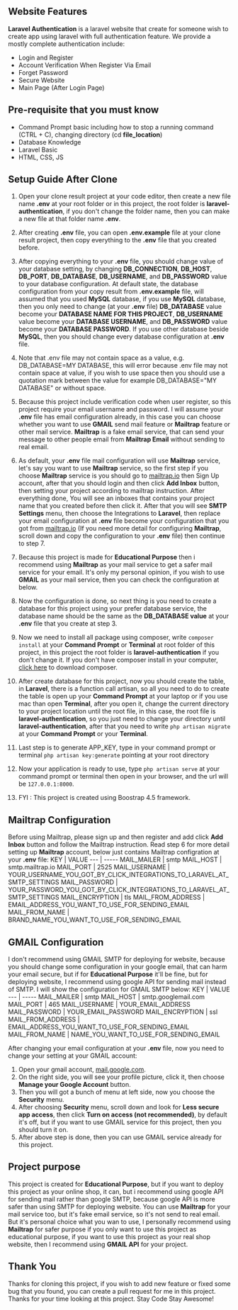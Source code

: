## Website Features

**Laravel Authentication** is a laravel website that create for someone wish to create app using laravel with full authentication feature. We provide a mostly complete authentication include:

- Login and Register
- Account Verification When Register Via Email
- Forget Password
- Secure Website
- Main Page (After Login Page)


## Pre-requisite that you must know

- Command Prompt basic including how to stop a running command (CTRL + C), changing directory (cd **file_location**)
- Database Knowledge
- Laravel Basic
- HTML, CSS, JS

## Setup Guide After Clone

1. Open your clone result project at your code editor, then create a new file name **.env** at your root folder or in this project, the root folder is **laravel-authentication**, if you don't change the folder name, then you can make a new file at that folder name **.env**.

2. After creating **.env** file, you can open **.env.example** file at your clone result project, then copy everything to the **.env** file that you created before.

3. After copying everything to your **.env** file, you should change value of your database setting, by changing **DB_CONNECTION**, **DB_HOST**, **DB_PORT**, **DB_DATABASE**, **DB_USERNAME**, and **DB_PASSWORD** value to your database configuration. At default state, the database configuration from your copy result from **.env.example** file, will assumed that you used **MySQL** database, if you use **MySQL** database, then you only need to change (at your **.env** file) **DB_DATABASE** value become your **DATABASE NAME FOR THIS PROJECT**, **DB_USERNAME** value become your **DATABASE USERNAME**, and **DB_PASSWORD** value become your **DATABASE PASSWORD**. If you use other database beside **MySQL**, then you should change every database configuration at **.env** file.

4. Note that .env file may not contain space as a value, e.g. DB_DATABASE=MY DATABASE, this will error because .env file may not contain space at value, if you wish to use space then you should use a quotation mark between the value for example DB_DATABASE="MY DATABASE" or without space.

5. Because this project include verification code when user register, so this project require your email username and password. I will assume your **.env** file has email configuration already, in this case you can choose whether you want to use **GMAIL** send mail feature or **Mailtrap** feature or other mail service. **Mailtrap** is a fake email service, that can send your message to other people email from **Mailtrap Email** without sending to real email.

6. As default, your **.env** file mail configuration will use **Mailtrap** service, let's say you want to use **Mailtrap** service, so the first step if you choose **Mailtrap** service is you should go to [mailtrap.io](https://mailtrap.io) then Sign Up account, after that you should login and then click **Add Inbox** button, then setting your project according to mailtrap instruction. After everything done, You will see an inboxes that contains your project name that you created before then click it. After that you will see **SMTP Settings** menu, then choose the Integrations to **Laravel**, then replace your email configuration at **.env** file become your configuration that you got from [mailtrap.io](https://mailtrap.io) (If you need more detail for configuring **Mailtrap**, scroll down and copy the configuration to your **.env** file) then continue to step 7.

7. Because this project is made for **Educational Purpose** then i recommend using **Mailtrap** as your mail service to get a safer mail service for your email. It's only my personal opinion, if you wish to use **GMAIL** as your mail service, then you can check the configuration at below.

8. Now the configuration is done, so next thing is you need to create a database for this project using your prefer database service, the database name should be the same as the **DB_DATABASE value** at your **.env** file that you create at step 3.

9. Now we need to install all package using composer, write `composer install` at your **Command Prompt** or **Terminal** at root folder of this project, in this project the root folder is **laravel-authentication** if you don't change it. If you don't have composer install in your computer, [click here](https://getcomposer.org/download/) to download composer.

10. After create database for this project, now you should create the table, in **Laravel**, there is a function call artisan, so all you need to do to create the table is open up your **Command Prompt** at your laptop  or if you use mac than open **Terminal**, after you open it, change the current directory to your project location until the root file, in this case, the root file is **laravel-authentication**, so you just need to change your directory until **laravel-authentication**, after that you need to write `php artisan migrate` at your **Command Prompt** or your **Terminal**.

11. Last step is to generate APP_KEY, type in your command prompt or terminal `php artisan key:generate` pointing at your root directory

12. Now your application is ready to use, type `php artisan serve` at your command prompt or terminal then open in your browser, and the url will be `127.0.0.1:8000`.

13. FYI : This project is created using Boostrap 4.5 framework.

## Mailtrap Configuration
Before using Mailtrap, please sign up and then register and add click **Add Inbox** button and follow the Mailtrap instruction. Read step 6 for more detail setting up **Mailtrap** account, below just contains Mailtrap configration at your **.env** file:
KEY | VALUE
--- | -----
MAIL_MAILER | smtp
MAIL_HOST | smtp.mailtrap.io
MAIL_PORT | 2525
MAIL_USERNAME | YOUR_USERNAME_YOU_GOT_BY_CLICK_INTEGRATIONS_TO_LARAVEL_AT_SMTP_SETTINGS
MAIL_PASSWORD | YOUR_PASSWORD_YOU_GOT_BY_CLICK_INTEGRATIONS_TO_LARAVEL_AT_SMTP_SETTINGS
MAIL_ENCRYPTION | tls
MAIL_FROM_ADDRESS | EMAIL_ADDRESS_YOU_WANT_TO_USE_FOR_SENDING_EMAIL
MAIL_FROM_NAME | BRAND_NAME_YOU_WANT_TO_USE_FOR_SENDING_EMAIL

## GMAIL Configuration
I don't recommend using GMAIL SMTP for deploying for website, because you should change some configuration in your google email, that can harm your email secure, but if for **Educational Purpose** it'll be fine, but for deploying website, I recommend using google API for sending mail instead of SMTP. I will show the configuration for GMAIL SMTP below:
KEY | VALUE
--- | -----
MAIL_MAILER | smtp
MAIL_HOST | smtp.googlemail.com
MAIL_PORT | 465
MAIL_USERNAME | YOUR_EMAIL_ADDRESS
MAIL_PASSWORD | YOUR_EMAIL_PASSWORD
MAIL_ENCRYPTION | ssl
MAIL_FROM_ADDRESS | EMAIL_ADDRESS_YOU_WANT_TO_USE_FOR_SENDING_EMAIL
MAIL_FROM_NAME | NAME_YOU_WANT_TO_USE_FOR_SENDING_EMAIL

After changing your email configuration at your **.env** file, now you need to change your setting at your GMAIL account:
1. Open your gmail account, [mail.google.com](https://mail.google.com).
2. On the right side, you will see your profile picture, click it, then choose **Manage your Google Account** button.
3. Then you will got a bunch of menu at left side, now you choose the **Security** menu.
4. After choosing **Security** menu, scroll down and look for **Less secure app access**, then click **Turn on access (not recommended)**, by default it's off, but if you want to use GMAIL service for this project, then you should turn it on.
5. After above step is done, then you can use GMAIL service already for this project.

## Project purpose
This project is created for **Educational Purpose**, but if you want to deploy this project as your online shop, it can, but i recommend using google API for sending mail rather than google SMTP, because google API is more safer than using SMTP for deploying website. You can use **Mailtrap** for your mail service too, but it's fake email service, so it's not send to real email. But it's personal choice what you wan to use, I personally recommend using **Mailtrap** for safer purpose if you only want to use this project as educational purpose, if you want to use this project as your real shop website, then I recommend using **GMAIL API** for your project.

## Thank You
Thanks for cloning this project, if you wish to add new feature or fixed some bug that you found, you can create a pull request for me in this project. Thanks for your time looking at this project. Stay Code Stay Awesome!